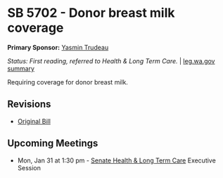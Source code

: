 # SB 5702 - Donor breast milk coverage
**Primary Sponsor:** [Yasmin Trudeau](/person/leg/yasmin.trudeau.md)

*Status: First reading, referred to Health & Long Term Care.* | [leg.wa.gov summary](https://app.leg.wa.gov/billsummary?BillNumber=5702&Year=2021)

Requiring coverage for donor breast milk.

## Revisions
* [Original Bill](1/)

## Upcoming Meetings
* Mon, Jan 31 at 1:30 pm - [Senate Health & Long Term Care](/senate/2021-22/HLTC/) Executive Session